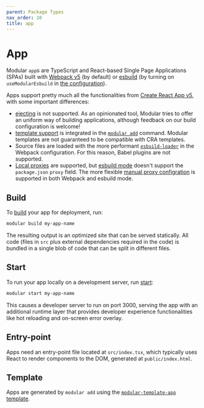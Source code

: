 ```yaml
---
parent: Package Types
nav_order: 10
title: app
---
```


# App

Modular `app`s are TypeScript and React-based Single Page Applications (SPAs)
built with [Webpack v5](https://webpack.js.org/) (by default) or
[esbuild](https://esbuild.github.io/) (by turning on `useModularEsbuild` in
[the configuration](../configuration.md)).

Apps support pretty much all the functionalities from
[Create React App v5](https://create-react-app.dev/docs/custom-templates), with
some important differences:

- [ejecting](https://create-react-app.dev/docs/available-scripts/#npm-run-eject)
  is not supported. As an opinionated tool, Modular tries to offer an uniform
  way of building applications, although feedback on our build configuration is
  welcome!
- [template support](../package-types/template.md) is integrated in the
  [`modular add`](../commands/add.md) command. Modular templates are not
  guaranteed to be compatible with CRA templates.
- Source files are loaded with the more performant
  [`esbuild-loader`](https://github.com/privatenumber/esbuild-loader) in the
  Webpack configuration. For this reason, Babel plugins are not supported.
- [Local proxies](https://create-react-app.dev/docs/proxying-api-requests-in-development/)
  are supported, but [esbuild mode](../configuration.md) doesn't support the
  `package.json` `proxy` field. The more flexible
  [manual proxy configration](https://create-react-app.dev/docs/proxying-api-requests-in-development/#configuring-the-proxy-manually)
  is supported in both Webpack and esbuild mode.

## Build

To [build](../commands/build.md) your app for deployment, run:

```bash
modular build my-app-name
```

The resulting output is an optimized site that can be served statically. All
code (files in `src` plus external dependencies required in the code) is bundled
in a single blob of code that can be split in different files.

## Start

To run your app locally on a development server, run
[start](../commands/start.md):

```bash
modular start my-app-name
```

This causes a developer server to run on port 3000, serving the app with an
additional runtime layer that provides developer experience functionalities like
hot reloading and on-screen error overlay.

## Entry-point

Apps need an entry-point file located at `src/index.tsx`, which typically uses
React to render components to the DOM, generated at `public/index.html`.

## Template

Apps are generated by `modular add` using the
[`modular-template-app`](https://github.com/jpmorganchase/modular/tree/main/packages/modular-template-app)
[template](./template.md).
